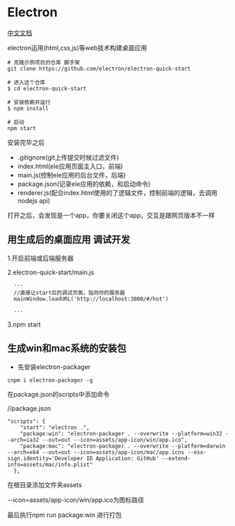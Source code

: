 # Electron

[中文文档](https://electronjs.org/)

electron运用(html,css,js)等web技术构建桌面应用
```
# 克隆示例项目的仓库 脚手架
git clone https://github.com/electron/electron-quick-start

# 进入这个仓库
$ cd electron-quick-start

# 安装依赖并运行
$ npm install

# 启动
npm start
```
安装完毕之后

- .gitignore(git上传提交时候过滤文件)
- index.html(ele应用页面主入口，前端)
- main.js(控制ele应用的后台文件，后端)
- package.json(记录ele应用的依赖，和启动命令)
- renderer.js(配合index.html使用的了逻辑文件，控制前端的逻辑，去调用nodejs api)

打开之后，会发现是一个app，你要关闭这个app，交互是跟网页版本不一样

## 用生成后的桌面应用 调试开发
1.开启前端或后端服务器 

2.electron-quick-start/main.js
```
  ···
  //直接让start后的调试页面，指向你的服务器
  mainWindow.loadURL('http://localhost:3000/#/hot')

  ···
 ```
 
3.npm start

## 生成win和mac系统的安装包
- 先安装electron-packager

```
cnpm i electron-packager -g
```

在package.json的scripts中添加命令

//package.json
```
"scripts": {
    "start": "electron .",
    "package:win": "electron-packager . --overwrite --platform=win32 --arch=ia32 --out=out --icon=assets/app-icon/win/app.ico",
    "package:mac": "electron-packager . --overwrite --platform=darwin --arch=x64 --out=out --icon=assets/app-icon/mac/app.icns --osx-sign.identity='Developer ID Application: GitHub' --extend-info=assets/mac/info.plist"
  },
```
在根目录添加文件夹assets 

--icon=assets/app-icon/win/app.ico为图标路径

最后执行npm run package:win 进行打包
